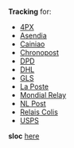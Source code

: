 **Tracking** for:
- [4PX](http://en.4px.com/)
- [Asendia](https://www.asendia.fr/)
- [Cainiao](https://global.cainiao.com/)
- [Chronopost](https://www.chronopost.fr/)
- [DPD](https://www.dpd.com/)
- [DHL](https://www.dhl.com/)
- [GLS](https://gls-group.eu/)
- [La Poste](https://www.laposte.fr/)
- [Mondial Relay](https://www.mondialrelay.fr/)
- [NL Post](https://postnl.post/)
- [Relais Colis](https://www.relaiscolis.com/)
- [USPS](https://www.usps.com/)


**sloc** [here](https://api.codetabs.com/v1/loc/?github=sebdelsol/suivi)
